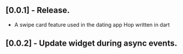 ## [0.0.1] - Release.

* A swipe card feature used in the dating app Hop written in dart

## [0.0.2] - Update widget during async events.